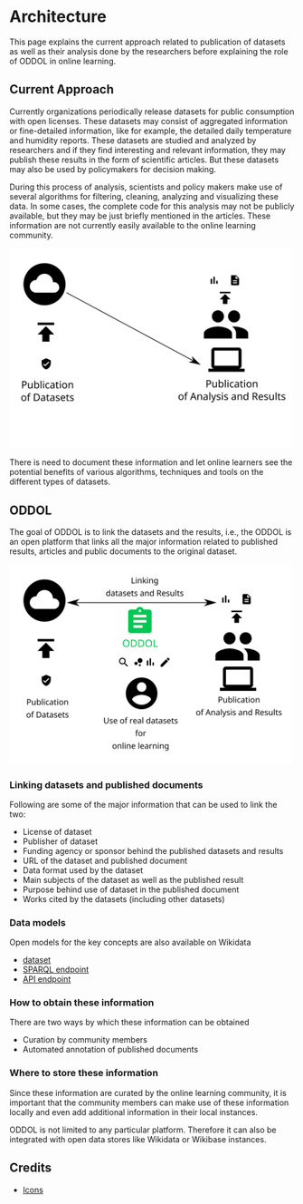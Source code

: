 # Architecture

This page explains the current approach related to publication of datasets as well as their analysis done by the researchers before explaining the role of ODDOL in online learning.


## Current Approach
Currently organizations periodically release datasets for public consumption with open licenses. These datasets may consist of aggregated information or fine-detailed information, like for example, the detailed daily temperature and humidity reports. These datasets are studied and analyzed by researchers and if they find interesting and relevant information, they may publish these results in the form of scientific articles. But these datasets may also be used by policymakers for decision making.

During this process of analysis, scientists and policy makers make use of several algorithms for filtering, cleaning, analyzing and visualizing these data. In some cases, the complete code for this analysis may not be publicly available, but they may be just briefly mentioned in the articles. These information are not currently easily available to the online learning community.

<img src="../images/currentapproach.svg" style="align:center" alt="drawing" width="500"/>

There is need to document these information and let online learners see the potential benefits of various algorithms, techniques and tools on the different types of datasets. 

## ODDOL
The goal of ODDOL is to link the datasets and the results, i.e., the ODDOL is an open platform that links all the major information related to published results, articles and public documents to the original dataset.

<img src="../images/architecture.svg" style="align:center" alt="drawing" width="500"/>

### Linking datasets and published documents
Following are some of the major information that can be used to link the two:
* License of dataset
* Publisher of dataset
* Funding agency or sponsor behind the published datasets and results
* URL of the dataset and published document
* Data format used by the dataset
* Main subjects of the dataset as well as the published result
* Purpose behind use of dataset in the published document
* Works cited by the datasets (including other datasets)

### Data models 
Open models for the key concepts are also available on Wikidata
* [dataset](https://www.wikidata.org/wiki/EntitySchema:E207)
* [SPARQL endpoint](https://www.wikidata.org/wiki/EntitySchema:E208)
* [API endpoint](https://www.wikidata.org/wiki/EntitySchema:E209)

### How to obtain these information
There are two ways by which these information can be obtained
* Curation by community members
* Automated annotation of published documents

### Where to store these information
Since these information are curated by the online learning community, it is important that the community members can make use of these information locally and even add additional information in their local instances.

ODDOL is not limited to any particular platform. Therefore it can also be integrated with open data stores like Wikidata or Wikibase instances.

## Credits
* [Icons](https://material.io/resources/icons/?icon=bubble_chart&style=baseline)
